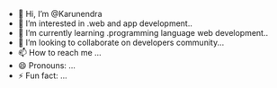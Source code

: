 - 👋 Hi, I’m @Karunendra
- 👀 I’m interested in .web and app development..
- 🌱 I’m currently learning .programming language web development..
- 💞️ I’m looking to collaborate on developers community...
- 📫 How to reach me ...
- 😄 Pronouns: ...
- ⚡ Fun fact: ...

<!---
karun-karunendra/karun-karunendra is a ✨ special ✨ repository because its `README.md` (this file) appears on your GitHub profile.
You can click the Preview link to take a look at your changes.
--->
